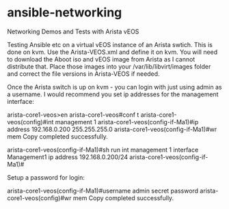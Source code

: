 # ansible-networking
Networking Demos and Tests with Arista vEOS

Testing Ansible etc on a virtual vEOS instance of an Arista swtich. This is done on kvm.
Use the Arista-VEOS.xml and define it on kvm. You will need to download the Aboot iso and vEOS image from Arista as I cannot distribute that.
Place those images into your /var/lib/libvirt/images folder and correct the file versions in Arista-VEOS if needed.

Once the Arista switch is up on kvm - you can login with just using admin as a username. I would recommend you set ip addresses for the management interface:


arista-core1-veos>en
arista-core1-veos#conf t
arista-core1-veos(config)#int management 1
arista-core1-veos(config-if-Ma1)#ip address 192.168.0.200 255.255.255.0
arista-core1-veos(config-if-Ma1)#wr mem
Copy completed successfully.

arista-core1-veos(config-if-Ma1)#sh run int management 1
interface Management1
   ip address 192.168.0.200/24
arista-core1-veos(config-if-Ma1)#

Setup a password for login:

arista-core1-veos(config-if-Ma1)#username admin secret password
arista-core1-veos(config)#wr mem
Copy completed successfully.


